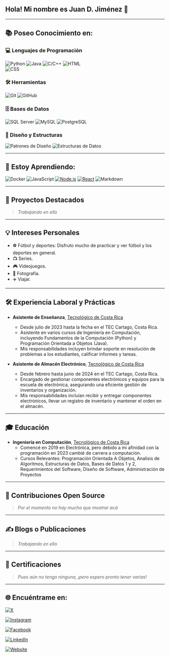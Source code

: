 ## **Hola! Mi nombre es Juan D. Jiménez 👋**
---


## **📚 Poseo Conocimiento en:**

### 💻 Lenguajes de Programación
![Python](https://img.shields.io/badge/Python-PRINCIPIANTE-3776AB?style=for-the-badge&logo=python&logoColor=white)
![Java](https://img.shields.io/badge/Java-PRINCIPIANTE-007396?style=for-the-badge&logo=java&logoColor=white)
![C/C++](https://img.shields.io/badge/C%2FC%2B%2B-PRINCIPIANTE-00599C?style=for-the-badge&logo=cplusplus&logoColor=white)
![HTML](https://img.shields.io/badge/HTML-PRINCIPIANTE-E34F26?style=for-the-badge&logo=html5&logoColor=white)  
![CSS](https://img.shields.io/badge/CSS-PRINCIPIANTE-1572B6?style=for-the-badge&logo=css3&logoColor=white)

### 🛠️ Herramientas
![Git](https://img.shields.io/badge/Git-PRINCIPIANTE-F05032?style=for-the-badge&logo=git&logoColor=white)
![GitHub](https://img.shields.io/badge/GitHub-PRINCIPIANTE-181717?style=for-the-badge&logo=github&logoColor=white)
### 🗄️ Bases de Datos
![SQL Server](https://img.shields.io/badge/SQL%20Server-PRINCIPIANTE-CC2927?style=for-the-badge&logo=microsoft-sql-server&logoColor=white)
![MySQL](https://img.shields.io/badge/MySQL-PRINCIPIANTE-4479A1?style=for-the-badge&logo=mysql&logoColor=white)
![PostgreSQL](https://img.shields.io/badge/PostgreSQL-PRINCIPIANTE-336791?style=for-the-badge&logo=postgresql&logoColor=white)

### 📐 Diseño y Estructuras
![Patrones de Diseño](https://img.shields.io/badge/Patrones%20de%20Dise%C3%B1o-PRINCIPIANTE-4CAF50?style=for-the-badge&logo=pattern&logoColor=white)
![Estructuras de Datos](https://img.shields.io/badge/Estructuras%20de%20Datos-PRINCIPIANTE-FF6F00?style=for-the-badge&logo=data&logoColor=white)



---


## **📘 Estoy Aprendiendo:**

![Docker](https://img.shields.io/badge/Docker-2496ED?style=for-the-badge&logo=docker&logoColor=white)
![JavaScript](https://img.shields.io/badge/JavaScript-F7DF1E?style=for-the-badge&logo=javascript&logoColor=black)
[![Node.js](https://img.shields.io/badge/Node.js-339933?style=for-the-badge&logo=nodedotjs&logoColor=white)](https://nodejs.org/)
[![React](https://img.shields.io/badge/React-20232A?style=for-the-badge&logo=react&logoColor=61DAFB)](https://reactjs.org/)
![Markdown](https://img.shields.io/badge/Markdown-000000?style=for-the-badge&logo=markdown&logoColor=white)

---
## **🚀 Proyectos Destacados**

> *Trabajando en ello*
<!--
### Proyecto 1: [Nombre del Proyecto](https://github.com/tuusuario/proyecto1)
**Descripción:** Una breve descripción de este proyecto. ¿Qué hace? ¿Qué tecnologías se usaron? ¿Qué desafíos superaste?

### Proyecto 2: [Nombre del Proyecto](https://github.com/tuusuario/proyecto2)
**Descripción:** Una breve descripción de este proyecto. ¿Qué hace? ¿Qué tecnologías se usaron? ¿Qué desafíos superaste?

### Proyecto 3: [Nombre del Proyecto](https://github.com/tuusuario/proyecto3)
**Descripción:** Una breve descripción de este proyecto. ¿Qué hace? ¿Qué tecnologías se usaron? ¿Qué desafíos superaste?
-->
---

## **💡 Intereses Personales**

- ⚽ Fútbol y deportes: Disfruto mucho de practicar y ver fútbol y los deportes en general.
- 📺 Series.
- 🎮 Videojuegos.
- 📸 Fotografía.
- ✈️ Viajar.

---

## **🛠️ Experiencia Laboral y Prácticas**

- **Asistente de Enseñanza**, [Tecnológico de Costa Rica](https://www.tec.ac.cr)  
  - Desde julio de 2023 hasta la fecha en el TEC Cartago, Costa Rica.  
  - Asistente en varios cursos de Ingeniería en Computación, incluyendo Fundamentos de la Computación (Python) y Programación Orientada a Objetos (Java).  
  - Mis responsabilidades incluyen brindar soporte en resolución de problemas a los estudiantes, calificar informes y tareas.

- **Asistente de Almacén Electrónico**, [Tecnológico de Costa Rica](https://www.tec.ac.cr)  
  - Desde febrero hasta junio de 2024 en el TEC Cartago, Costa Rica.  
  - Encargado de gestionar componentes electrónicos y equipos para la escuela de electrónica, asegurando una eficiente gestión de inventarios y organización.  
  - Mis responsabilidades incluían recibir y entregar componentes electrónicos, llevar un registro de inventario y mantener el orden en el almacén.

---

## **🎓 Educación**

- **Ingeniería en Computación**, [Tecnológico de Costa Rica](https://www.tec.ac.cr)
  - Comencé en 2019 en Electrónica, pero debido a mi afinidad con la programación en 2023 cambié de carrera a computación.
  - Cursos Relevantes: Programación Orientada A Objetos, Analisis de Algoritmos, Estructuras de Datos, Bases de Datos 1 y 2, Requerimientos del Software, Diseño de Software, Administración de Proyectos

---


## **🌟 Contribuciones Open Source**

> *Por el momento no hay mucho que mostrar acá*

---

## **✍️ Blogs o Publicaciones**

> *Trabajando en ello*

---


## 📜 Certificaciones

> *Pues aún no tengo ninguna, ¡pero espero pronto tener varias!*

---

## **🌐 Encuéntrame en:**


[![X](https://img.shields.io/badge/(Twitter)-@JuanDiegoJimne1-1DA1F2?style=for-the-badge&logo=x&logoColor=white&labelColor=101010)](https://x.com/JuanDiegoJimne1)

[![Instagram](https://img.shields.io/badge/Instagram-@juan_d_jv-E4405F?style=for-the-badge&logo=instagram&logoColor=white&labelColor=101010)](https://www.instagram.com/juan_d_jv/)

[![Facebook](https://img.shields.io/badge/Facebook-Juan_D._Jiménez-1877F2?style=for-the-badge&logo=facebook&logoColor=white&labelColor=101010)](https://www.facebook.com/profile.php?id=100007053911546)

[![LinkedIn](https://img.shields.io/badge/LinkedIn-Juan_D._Jiménez-0077B5?style=for-the-badge&logo=linkedin&logoColor=white&labelColor=101010)](https://www.linkedin.com/in/juan-d-jiménez-75ba96233)

[![Website](https://img.shields.io/badge/Website-Juan_D._Jiménez-000000?style=for-the-badge&logo=github&logoColor=white&labelColor=101010)](https://juandjimenezjdjv.github.io/Juan_D_Jimenez_V/)
